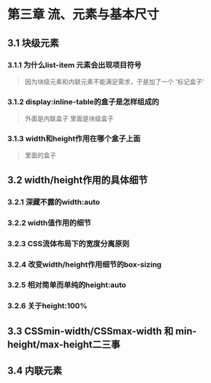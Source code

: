 # 第三章 流、元素与基本尺寸
## 3.1 块级元素
### 3.1.1 为什么list-item 元素会出现项目符号
> 因为块级元素和内联元素不能满足需求，于是加了一个 '标记盒子'
### 3.1.2 display:inline-table的盒子是怎样组成的
> 外面是内联盒子 里面是块级盒子
### 3.1.3 width和height作用在哪个盒子上面
> 里面的盒子
## 3.2 width/height作用的具体细节
### 3.2.1 深藏不露的width:auto
### 3.2.2 width值作用的细节
### 3.2.3 CSS流体布局下的宽度分离原则
### 3.2.4 改变width/height作用细节的box-sizing
### 3.2.5 相对简单而单纯的height:auto
### 3.2.6 关于height:100%
## 3.3 CSSmin-width/CSSmax-width 和 min-height/max-height二三事
## 3.4 内联元素
